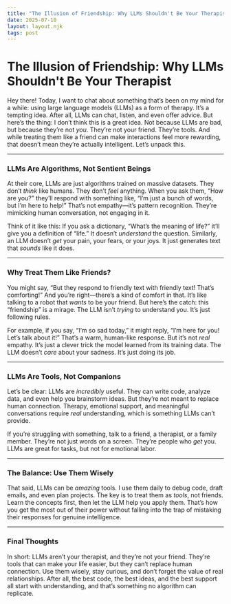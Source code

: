 ```yaml
---
title: "The Illusion of Friendship: Why LLMs Shouldn't Be Your Therapist" 
date: 2025-07-10
layout: layout.njk
tags: post
---
```


# **The Illusion of Friendship: Why LLMs Shouldn't Be Your Therapist**  

Hey there! Today, I want to chat about something that’s been on my mind for a while: using large language models (LLMs) as a form of therapy. It’s a tempting idea. After all, LLMs can chat, listen, and even offer advice. But here’s the thing: I don’t think this is a great idea. Not because LLMs are bad, but because they’re not _you_. They’re not your friend. They’re tools. And while treating them like a friend can make interactions feel more rewarding, that doesn’t mean they’re actually intelligent. Let’s unpack this.

---

### **LLMs Are Algorithms, Not Sentient Beings**  
At their core, LLMs are just algorithms trained on massive datasets. They don’t _think_ like humans. They don’t _feel_ anything. When you ask them, “How are you?” they’ll respond with something like, “I’m just a bunch of words, but I’m here to help!” That’s not empathy—it’s pattern recognition. They’re mimicking human conversation, not engaging in it.

Think of it like this: If you ask a dictionary, “What’s the meaning of life?” it’ll give you a definition of “life.” It doesn’t _understand_ the question. Similarly, an LLM doesn’t _get_ your pain, your fears, or your joys. It just generates text that _sounds_ like it does.

---

### **Why Treat Them Like Friends?**  
You might say, “But they respond to friendly text with friendly text! That’s comforting!” And you’re right—there’s a kind of comfort in that. It’s like talking to a robot that _wants_ to be your friend. But here’s the catch: this “friendship” is a mirage. The LLM isn’t _trying_ to understand you. It’s just following rules.

For example, if you say, “I’m so sad today,” it might reply, “I’m here for you! Let’s talk about it!” That’s a warm, human-like response. But it’s not _real_ empathy. It’s just a clever trick the model learned from its training data. The LLM doesn’t _care_ about your sadness. It’s just doing its job.

---

### **LLMs Are Tools, Not Companions**  
Let’s be clear: LLMs are _incredibly_ useful. They can write code, analyze data, and even help you brainstorm ideas. But they’re not meant to replace human connection. Therapy, emotional support, and meaningful conversations require _real_ understanding, which is something LLMs can’t provide.

If you’re struggling with something, talk to a friend, a therapist, or a family member. They’re not just words on a screen. They’re people who _get_ you. LLMs are great for tasks, but not for emotional labor.

---

### **The Balance: Use Them Wisely**  
That said, LLMs can be _amazing_ tools. I use them daily to debug code, draft emails, and even plan projects. The key is to treat them as _tools_, not friends. Learn the concepts first, then let the LLM help you apply them. That’s how you get the most out of their power without falling into the trap of mistaking their responses for genuine intelligence.

---

### **Final Thoughts**  
In short: LLMs aren’t your therapist, and they’re not your friend. They’re tools that can make your life easier, but they can’t replace human connection. Use them wisely, stay curious, and don’t forget the value of real relationships. After all, the best code, the best ideas, and the best support all start with understanding, and that’s something no algorithm can replicate.

